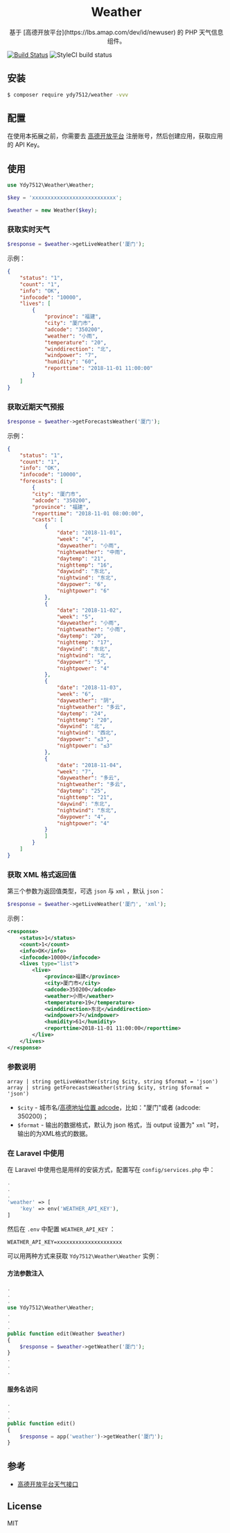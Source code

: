 <h1 align="center">Weather</h1>

<p align="center">基于 [高德开放平台](https://lbs.amap.com/dev/id/newuser) 的 PHP 天气信息组件。</p>

[![Build Status](https://travis-ci.org/ydy7512/weather.svg?branch=master)](https://travis-ci.org/ydy7512/weather)
![StyleCI build status](https://github.styleci.io/repos/155658169/shield)

## 安装

```bash
$ composer require ydy7512/weather -vvv
```

## 配置

在使用本拓展之前，你需要去 [高德开放平台](https://lbs.amap.com/dev/id/newuser) 注册账号，然后创建应用，获取应用的 API Key。

## 使用

```php
use Ydy7512\Weather\Weather;

$key = 'xxxxxxxxxxxxxxxxxxxxxxxxxxx';

$weather = new Weather($key);
```

### 获取实时天气

```php
$response = $weather->getLiveWeather('厦门');
```
示例：
```json
{
    "status": "1",
    "count": "1",
    "info": "OK",
    "infocode": "10000",
    "lives": [
        {
            "province": "福建",
            "city": "厦门市",
            "adcode": "350200",
            "weather": "小雨",
            "temperature": "20",
            "winddirection": "北",
            "windpower": "7",
            "humidity": "60",
            "reporttime": "2018-11-01 11:00:00"
        }
    ]
}
```

### 获取近期天气预报

```php
$response = $weather->getForecastsWeather('厦门');
```
示例：
```json
{
    "status": "1",
    "count": "1",
    "info": "OK",
    "infocode": "10000",
    "forecasts": [
        {
        "city": "厦门市",
        "adcode": "350200",
        "province": "福建",
        "reporttime": "2018-11-01 08:00:00",
        "casts": [
            {
                "date": "2018-11-01",
                "week": "4",
                "dayweather": "小雨",
                "nightweather": "中雨",
                "daytemp": "21",
                "nighttemp": "16",
                "daywind": "东北",
                "nightwind": "东北",
                "daypower": "6",
                "nightpower": "6"
            },
            {
                "date": "2018-11-02",
                "week": "5",
                "dayweather": "小雨",
                "nightweather": "小雨",
                "daytemp": "20",
                "nighttemp": "17",
                "daywind": "东北",
                "nightwind": "北",
                "daypower": "5",
                "nightpower": "4"
            },
            {
                "date": "2018-11-03",
                "week": "6",
                "dayweather": "阴",
                "nightweather": "多云",
                "daytemp": "24",
                "nighttemp": "20",
                "daywind": "北",
                "nightwind": "西北",
                "daypower": "≤3",
                "nightpower": "≤3"
            },
            {
                "date": "2018-11-04",
                "week": "7",
                "dayweather": "多云",
                "nightweather": "多云",
                "daytemp": "25",
                "nighttemp": "21",
                "daywind": "东北",
                "nightwind": "东北",
                "daypower": "4",
                "nightpower": "4"
            }
            ]
        }
    ]
}
```

### 获取 XML 格式返回值

第三个参数为返回值类型，可选 `json` 与 `xml` ，默认 `json`：
```php
$response = $weather->getLiveWeather('厦门', 'xml');
```
示例：
```xml
<response>
    <status>1</status>
    <count>1</count>
    <info>OK</info>
    <infocode>10000</infocode>
    <lives type="list">
        <live>
            <province>福建</province>
            <city>厦门市</city>
            <adcode>350200</adcode>
            <weather>小雨</weather>
            <temperature>19</temperature>
            <winddirection>东北</winddirection>
            <windpower>7</windpower>
            <humidity>61</humidity>
            <reporttime>2018-11-01 11:00:00</reporttime>
        </live>
    </lives>
</response>
```

### 参数说明

```text
array | string getLiveWeather(string $city, string $format = 'json')
array | string getForecastsWeather(string $city, string $format = 'json')
```
* `$city` - 城市名/[高德地址位置 adcode](https://lbs.amap.com/api/webservice/guide/api/district)，比如："厦门"或者 (adcode: 350200)；
* `$format` - 输出的数据格式，默认为 json 格式，当 output 设置为" `xml` "时，输出的为XML格式的数据。

### 在 Laravel 中使用

在 Laravel 中使用也是用样的安装方式，配置写在 `config/services.php` 中：
```php
.
.
.
'weather' => [
    'key' => env('WEATHER_API_KEY'),
]
```
然后在 `.env` 中配置 `WEATHER_API_KEY` ：
```text
WEATHER_API_KEY=xxxxxxxxxxxxxxxxxxxxx
```
可以用两种方式来获取 `Ydy7512\Weather\Weather` 实例：

#### 方法参数注入

```php
.
.
.
use Ydy7512\Weather\Weather;
.
.
.
public function edit(Weather $weather)
{
    $response = $weather->getWeather('厦门');
}
.
.
.
```

#### 服务名访问
```php
.
.
.
public function edit()
{
    $response = app('weather')->getWeather('厦门');
}
```

## 参考

* [高德开放平台天气接口](https://lbs.amap.com/api/webservice/guide/api/weatherinfo/)

## License

MIT